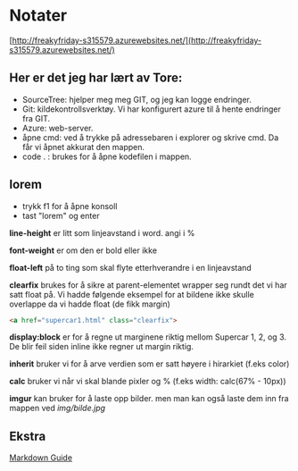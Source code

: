 # Notater

[http://freakyfriday-s315579.azurewebsites.net/](http://freakyfriday-s315579.azurewebsites.net/)

## Her er det jeg har lært av Tore:

* SourceTree: hjelper meg meg GIT, og jeg kan logge endringer.
* Git: kildekontrollsverktøy. Vi har konfigurert azure til å hente endringer fra GIT.
* Azure: web-server.
* åpne cmd: ved å trykke på adressebaren i explorer og skrive cmd. Da får vi åpnet akkurat den mappen.
* code . : brukes for å åpne kodefilen i mappen. 

## lorem
* trykk f1 for å åpne konsoll
* tast "lorem" og enter

**line-height** er litt som linjeavstand i word. angi i %

**font-weight** er om den er bold eller ikke

**float-left** på to ting som skal flyte etterhverandre i en linjeavstand

**clearfix** brukes for å sikre at parent-elementet wrapper seg rundt det vi har satt float på. Vi hadde følgende eksempel for at bildene ikke skulle overlappe da vi hadde float (de fikk margin)
```html
<a href="supercar1.html" class="clearfix">
```
**display:block** er for å regne ut marginene riktig mellom Supercar 1, 2, og 3. De blir feil siden inline ikke regner ut margin riktig.

**inherit** bruker vi for å arve verdien som er satt høyere i hirarkiet (f.eks color)

**calc** bruker vi når vi skal blande pixler og % (f.eks width: calc(67% - 10px))

**imgur** kan bruker for å laste opp bilder. men man kan også laste dem inn fra mappen ved *img/bilde.jpg*



## Ekstra

[Markdown Guide](https://guides.github.com/features/mastering-markdown/)



